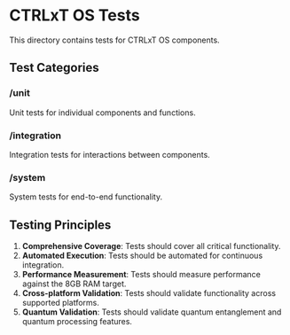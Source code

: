 # CTRLxT OS Tests

This directory contains tests for CTRLxT OS components.

## Test Categories

### /unit
Unit tests for individual components and functions.

### /integration
Integration tests for interactions between components.

### /system
System tests for end-to-end functionality.

## Testing Principles

1. **Comprehensive Coverage**: Tests should cover all critical functionality.
2. **Automated Execution**: Tests should be automated for continuous integration.
3. **Performance Measurement**: Tests should measure performance against the 8GB RAM target.
4. **Cross-platform Validation**: Tests should validate functionality across supported platforms.
5. **Quantum Validation**: Tests should validate quantum entanglement and quantum processing features.